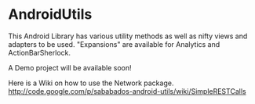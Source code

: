 AndroidUtils
============

This Android Library has various utility methods as well as nifty views and adapters to be used. "Expansions" are available for Analytics and ActionBarSherlock.

A Demo project will be available soon!

Here is a Wiki on how to use the Network package.
http://code.google.com/p/sababados-android-utils/wiki/SimpleRESTCalls
